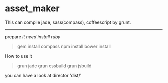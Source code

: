 asset_maker
============
This can compile jade, sass(compass), coffeescript by grunt.

------------------------------
prepare
*it need install ruby*
>   gem install compass
>   npm install
>   bower install

How to use it
>   grun jade
>   grun cssbuild
>   grun jsbuild

you can have a look at director 'dist/'
